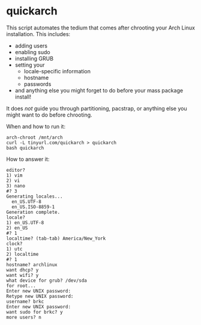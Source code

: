 quickarch
=================
This script automates the tedium
that comes after chrooting your
Arch Linux installation. This includes:
* adding users
* enabling sudo
* installing GRUB
* setting your
  - locale-specific information
  - hostname
  - passwords
* and anything else you might forget to do
  before your mass package install!

It does *not* guide you
through partitioning, pacstrap,
or anything else you might want to do
before chrooting.

When and how to run it:
```
arch-chroot /mnt/arch
curl -L tinyurl.com/quickarch > quickarch
bash quickarch
```

How to answer it:
```
editor?
1) vim
2) vi
3) nano
#? 3
Generating locales...
  en_US.UTF-8
  en_US.ISO-8859-1
Generation complete.
locale?
1) en_US.UTF-8
2) en_US
#? 1
localtime? (tab-tab) America/New_York
clock?
1) utc
2) localtime
#? 1
hostname? archlinux
want dhcp? y
want wifi? y
what device for grub? /dev/sda
for root...
Enter new UNIX password:
Retype new UNIX password:
username? brkc
Enter new UNIX password:
want sudo for brkc? y
more users? n
```
